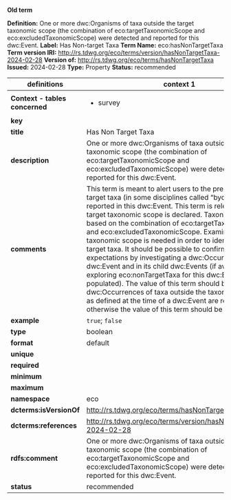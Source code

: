**Old term**

**Definition:** One or more dwc:Organisms of taxa outside the target taxonomic scope (the combination of eco:targetTaxonomicScope and eco:excludedTaxonomicScope) were detected and reported for this dwc:Event.
**Label:** Has Non-target Taxa
**Term Name:** eco:hasNonTargetTaxa
**Term version IRI:** http://rs.tdwg.org/eco/terms/version/hasNonTargetTaxa-2024-02-28
**Version of:** http://rs.tdwg.org/eco/terms/hasNonTargetTaxa
**Issued:** 2024-02-28
**Type:** Property
**Status:** recommended


| definitions | context 1 |
|-|-|
| **Context - tables concerned** | <ul><li>survey</li></ul> |
| **key** |  |
| **title** | Has Non Target Taxa |
| **description** | One or more dwc:Organisms of taxa outside the target taxonomic scope (the combination of eco:targetTaxonomicScope and eco:excludedTaxonomicScope) were detected and reported for this dwc:Event. |
| **comments** | This term is meant to alert users to the presence of non-target taxa (in some disciplines called “bycatch”) reported in this dwc:Event. This term is relevant only if a target taxonomic scope is declared. Taxonomic scope is based on the combination of eco:targetTaxonomicScope and eco:excludedTaxonomicScope. Examination of the taxonomic scope is needed in order to identify the non-target taxa. It should be possible to confirm the expectations by investigating a dwc:Occurrences in this dwc:Event and in its child dwc:Events (if available) or by exploring eco:nonTargetTaxa for this dwc:Event (if populated). The value of this term should be 'true' if dwc:Occurrences of taxa outside the taxonomic scope as defined at the time of a dwc:Event are reported, otherwise the value of this term should be 'false'. |
| **example** | `true`; `false` |
| **type** | boolean |
| **format** | default |
| **unique** |  |
| **required** |  |
| **minimum** |  |
| **maximum** |  |
| **namespace** | eco |
| **dcterms:isVersionOf** | http://rs.tdwg.org/eco/terms/hasNonTargetTaxa |
| **dcterms:references** | http://rs.tdwg.org/eco/terms/version/hasNonTargetTaxa-2024-02-28 |
| **rdfs:comment** | One or more dwc:Organisms of taxa outside the target taxonomic scope (the combination of eco:targetTaxonomicScope and eco:excludedTaxonomicScope) were detected and reported for this dwc:Event. |
| **status** | recommended |
